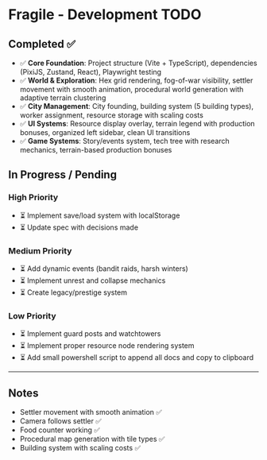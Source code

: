 # Fragile - Development TODO

## Completed ✅

- ✅ **Core Foundation**: Project structure (Vite + TypeScript), dependencies (PixiJS, Zustand, React), Playwright testing
- ✅ **World & Exploration**: Hex grid rendering, fog-of-war visibility, settler movement with smooth animation, procedural world generation with adaptive terrain clustering
- ✅ **City Management**: City founding, building system (5 building types), worker assignment, resource storage with scaling costs
- ✅ **UI Systems**: Resource display overlay, terrain legend with production bonuses, organized left sidebar, clean UI transitions
- ✅ **Game Systems**: Story/events system, tech tree with research mechanics, terrain-based production bonuses

## In Progress / Pending

### High Priority
- ⏳ Implement save/load system with localStorage
- ⏳ Update spec with decisions made

### Medium Priority
- ⏳ Add dynamic events (bandit raids, harsh winters)
- ⏳ Implement unrest and collapse mechanics
- ⏳ Create legacy/prestige system

### Low Priority
- ⏳ Implement guard posts and watchtowers
- ⏳ Implement proper resource node rendering system
- ⏳ Add small powershell script to append all docs and copy to clipboard

---

## Notes
- Settler movement with smooth animation ✅
- Camera follows settler ✅ 
- Food counter working ✅
- Procedural map generation with tile types ✅
- Building system with scaling costs ✅